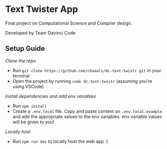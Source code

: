 # Text Twister App

Final project on Computational Science and Compiler design.

Developed by Team Davinci Code

## Setup Guide

_Clone the repo_

- Run `git clone https://github.com/chaaals/dc-text-twistr.git` in your terminal
- Open the project by running `code dc-text-twistr` (assuming you're using VSCode)

_Install dependencies and add env variables_

- Run `npm install`
- Create a `.env.local` file. Copy and paste content on `.env.local.example` and add the appropriate values to the env variables. env variable values will be given to you!

_Locally host_

- Run `npm run dev` to locally host the web app :)
